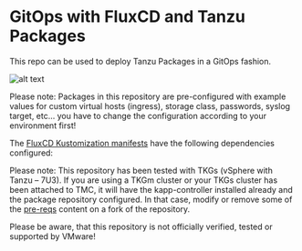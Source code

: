 # GitOps with FluxCD and Tanzu Packages

This repo can be used to deploy Tanzu Packages in a GitOps fashion.

![alt text](https://github.com/beyondelastic/gitops-tanzu-packages/blob/main/images/overview.png)

Please note: Packages in this repository are pre-configured with example values for custom virtual hosts (ingress), storage class, passwords, syslog target, etc… you have to change the configuration according to your environment first! 

The [FluxCD Kustomization manifests](https://github.com/coreydinkens/tmc-flux-poc/tree/master/flux-config) have the following dependencies configured:

Please note: This repository has been tested with TKGs (vSphere with Tanzu – 7U3). If you are using a TKGm cluster or your TKGs cluster has been attached to TMC, it will have the kapp-controller installed already and the package repository configured. In that case, modify or remove some of the [pre-reqs](https://github.com/beyondelastic/gitops-tanzu-packages/tree/main/pre-reqs) content on a fork of the repository. 

Please be aware, that this repository is not officially verified, tested or supported by VMware!
